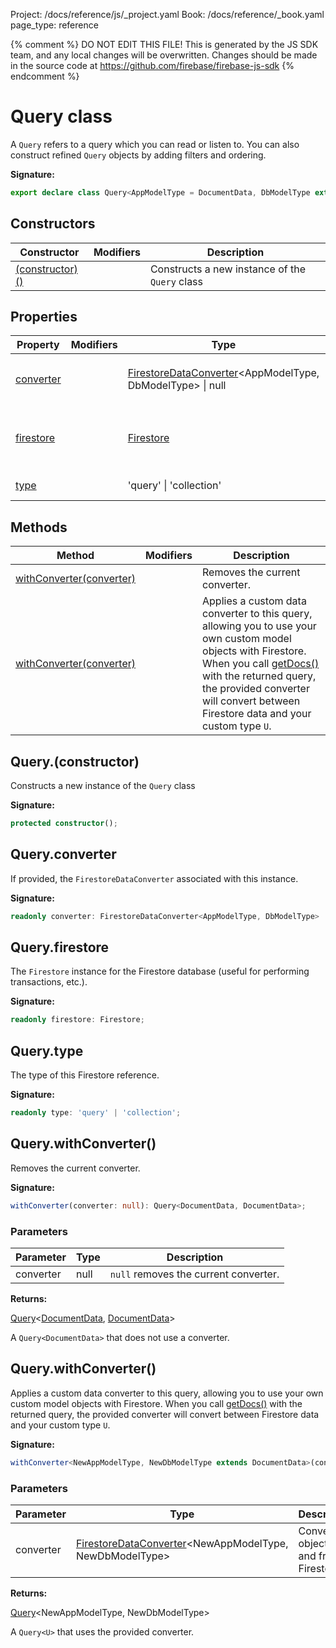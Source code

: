 Project: /docs/reference/js/_project.yaml
Book: /docs/reference/_book.yaml
page_type: reference

{% comment %}
DO NOT EDIT THIS FILE!
This is generated by the JS SDK team, and any local changes will be
overwritten. Changes should be made in the source code at
https://github.com/firebase/firebase-js-sdk
{% endcomment %}

# Query class
A `Query` refers to a query which you can read or listen to. You can also construct refined `Query` objects by adding filters and ordering.

<b>Signature:</b>

```typescript
export declare class Query<AppModelType = DocumentData, DbModelType extends DocumentData = DocumentData> 
```

## Constructors

|  Constructor | Modifiers | Description |
|  --- | --- | --- |
|  [(constructor)()](./firestore_lite.query.md#queryconstructor) |  | Constructs a new instance of the <code>Query</code> class |

## Properties

|  Property | Modifiers | Type | Description |
|  --- | --- | --- | --- |
|  [converter](./firestore_lite.query.md#queryconverter) |  | [FirestoreDataConverter](./firestore_lite.firestoredataconverter.md#firestoredataconverter_interface)<!-- -->&lt;AppModelType, DbModelType&gt; \| null | If provided, the <code>FirestoreDataConverter</code> associated with this instance. |
|  [firestore](./firestore_lite.query.md#queryfirestore) |  | [Firestore](./firestore_lite.firestore.md#firestore_class) | The <code>Firestore</code> instance for the Firestore database (useful for performing transactions, etc.). |
|  [type](./firestore_lite.query.md#querytype) |  | 'query' \| 'collection' | The type of this Firestore reference. |

## Methods

|  Method | Modifiers | Description |
|  --- | --- | --- |
|  [withConverter(converter)](./firestore_lite.query.md#querywithconverter) |  | Removes the current converter. |
|  [withConverter(converter)](./firestore_lite.query.md#querywithconverter) |  | Applies a custom data converter to this query, allowing you to use your own custom model objects with Firestore. When you call [getDocs()](./firestore_.md#getdocs) with the returned query, the provided converter will convert between Firestore data and your custom type <code>U</code>. |

## Query.(constructor)

Constructs a new instance of the `Query` class

<b>Signature:</b>

```typescript
protected constructor();
```

## Query.converter

If provided, the `FirestoreDataConverter` associated with this instance.

<b>Signature:</b>

```typescript
readonly converter: FirestoreDataConverter<AppModelType, DbModelType> | null;
```

## Query.firestore

The `Firestore` instance for the Firestore database (useful for performing transactions, etc.).

<b>Signature:</b>

```typescript
readonly firestore: Firestore;
```

## Query.type

The type of this Firestore reference.

<b>Signature:</b>

```typescript
readonly type: 'query' | 'collection';
```

## Query.withConverter()

Removes the current converter.

<b>Signature:</b>

```typescript
withConverter(converter: null): Query<DocumentData, DocumentData>;
```

### Parameters

|  Parameter | Type | Description |
|  --- | --- | --- |
|  converter | null | <code>null</code> removes the current converter. |

<b>Returns:</b>

[Query](./firestore_lite.query.md#query_class)<!-- -->&lt;[DocumentData](./firestore_lite.documentdata.md#documentdata_interface)<!-- -->, [DocumentData](./firestore_lite.documentdata.md#documentdata_interface)<!-- -->&gt;

A `Query<DocumentData>` that does not use a converter.

## Query.withConverter()

Applies a custom data converter to this query, allowing you to use your own custom model objects with Firestore. When you call [getDocs()](./firestore_.md#getdocs) with the returned query, the provided converter will convert between Firestore data and your custom type `U`<!-- -->.

<b>Signature:</b>

```typescript
withConverter<NewAppModelType, NewDbModelType extends DocumentData>(converter: FirestoreDataConverter<NewAppModelType, NewDbModelType>): Query<NewAppModelType, NewDbModelType>;
```

### Parameters

|  Parameter | Type | Description |
|  --- | --- | --- |
|  converter | [FirestoreDataConverter](./firestore_lite.firestoredataconverter.md#firestoredataconverter_interface)<!-- -->&lt;NewAppModelType, NewDbModelType&gt; | Converts objects to and from Firestore. |

<b>Returns:</b>

[Query](./firestore_lite.query.md#query_class)<!-- -->&lt;NewAppModelType, NewDbModelType&gt;

A `Query<U>` that uses the provided converter.

